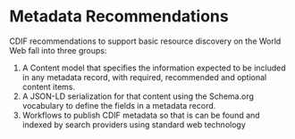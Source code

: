 # Metadata Recommendations

CDIF recommendations to support basic resource discovery on the World Web fall into three groups:
1. A Content model that specifies the information expected to be included in any metadata record, with required, recommended and optional content items.
2. A JSON-LD serialization for that content using the Schema.org vocabulary to define the fields in a metadata record.
3. Workflows to publish CDIF metadata so that is can be found and indexed by search providers using standard web technology